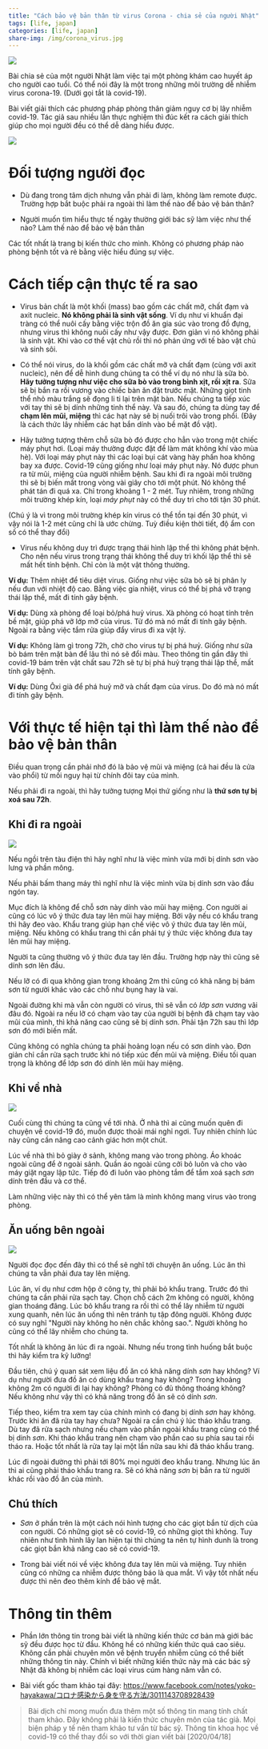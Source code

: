 ```yaml
---
title: "Cách bảo vệ bản thân từ virus Corona - chia sẻ của người Nhật"
tags: [life, japan]
categories: [life, japan]
share-img: /img/corona_virus.jpg
---
```


![](/img/corona_virus.jpg)

Bài chia sẻ của một người Nhật làm việc tại một phòng khám cao huyết áp cho người cao tuổi. Có thể nói đây là một trong những môi trường dễ nhiễm virus corona-19. (Dưới gọi tắt là covid-19).

Bài viết giải thích các phương pháp phòng thân giảm nguy cơ bị lây nhiễm covid-19. Tác giả sau nhiều lần thực nghiệm thì đúc kết ra cách giải thích giúp cho mọi người đều có thể dễ dàng hiểu được.

![](/img/corona_virus_fb.png)

# Đối tượng người đọc

* Dù đang trong tâm dịch nhưng vẫn phải đi làm, không làm remote được. Trường hợp bắt buộc phải ra ngoài thì làm thế nào để bảo vệ bản thân?

* Người muốn tìm hiểu thực tế ngày thường giới bác sỹ làm việc như thế nào? Làm thế nào để bảo vệ bản thân

Các tốt nhất là trang bị kiến thức cho mình. Không có phương pháp nào phòng bệnh tốt và rẻ bằng việc hiểu đúng sự việc.

# Cách tiếp cận thực tế ra sao

* Virus bản chất là một khối (mass) bao gồm các chất mỡ, chất đạm và axit nucleic. **Nó không phải là sinh vật sống**. Ví dụ như vi khuẩn đại tràng có thể nuôi cấy bằng việc trộn đồ ăn gia súc vào trong đồ đựng, nhưng virus thì không nuôi cấy như vậy được. Đơn giản vì nó không phải là sinh vật. Khi vào cơ thể vật chủ rồi thì nó phản ứng với tế bào vật chủ và sinh sôi.

* Có thể nói virus, do là khối gồm các chất mỡ và chất đạm (cùng với axit nucleic), nên để dễ hình dung chúng ta có thể ví dụ nó như là sữa bò. **Hãy tưởng tượng như việc cho sữa bò vào trong bình xịt, rồi xịt ra**. Sữa sẽ bị bắn ra rồi vương vào chiếc bàn ăn đặt trước mặt. Những giọt tinh thể nhỏ màu trắng sẽ đọng li ti lại trên mặt bàn. Nếu chúng ta tiếp xúc với tay thì sẽ bị dính những tinh thể này. Và sau đó, chúng ta dùng tay để **chạm lên mũi, miệng** thì các hạt này sẽ bị nuối trôi vào trong phổi. (Đây là cách thức lây nhiễm các hạt bắn dính vào bề mặt đồ vật).

* Hãy tưởng tượng thêm chỗ sữa bò đó được cho hẳn vào trong một chiếc máy phụt hơi. (Loại máy thường được đặt để làm mát không khí vào mùa hè). Với loại máy phụt này thì các loại bụi cát vàng hày phấn hoa không bay xa được. Covid-19 cũng giống như loại máy phụt này. Nó được phun ra từ mũi, miệng của người nhiễm bệnh. Sau khi đi ra ngoài môi trường thì sẽ bị biến mất trong vòng vài giây cho tới một phút. Nó không thể phát tán đi quá xa. Chỉ trong khoảng 1 - 2 mét. Tuy nhiêm, trong những môi trường khép kín, loại *máy phụt* này có thể duy trì cho tới tận 30 phút.

(Chú ý là vì trong môi trường khép kín virus có thể tồn tại đến 30 phút, vì vậy nói là 1-2 mét cũng chỉ là ước chừng. Tuỳ điều kiện thời tiết, độ ẩm con số có thể thay đổi)

* Virus nếu không duy trì được trạng thái hình lập thể thì không phát bệnh. Cho nên nếu virus trong trạng thái không thể duy trì khối lập thể thì sẽ mất hết tính bệnh. Chỉ còn là một vật thông thường.

**Ví dụ:** Thêm nhiệt để tiêu diệt virus. Giống như việc sữa bò sẽ bị phân ly nếu đun với nhiệt độ cao. Bằng việc gia nhiệt, virus có thể bị phá vỡ trạng thái lập thể, mất đi tính gây bệnh.

**Ví dụ:** Dùng xà phòng để loại bỏ/phá huỷ virus. Xà phòng có hoạt tính trên bề mặt, giúp phá vỡ lớp mỡ của virus. Từ đó mà nó mất đi tính gây bệnh. Ngoài ra bằng việc tắm rửa giúp đẩy virus đi xa vật lý.

**Ví dụ:** Không làm gì trong 72h, chờ cho virus tự bị phá huỷ. Giống như sữa bò bám trên mặt bàn để lâu thì nó sẽ đổi màu. Theo thông tin gần đây thì covid-19 bám trên vật chất sau 72h sẽ tự bị phá huỷ trạng thái lập thể, mất tính gây bệnh.

**Ví dụ:** Dùng Ôxi già để phá huỷ mỡ và chất đạm của virus. Do đó mà nó mất đi tính gây bệnh.

# Với thực tế hiện tại thì làm thế nào để bảo vệ bản thân

Điều quan trọng cần phải nhớ đó là bảo vệ mũi và miệng (cả hai đều là cửa vào phổi) từ mối nguy hại từ chính đôi tay của mình.

Nếu phải đi ra ngoài, thì hãy tưởng tượng Mọi thứ giống như là **thứ sơn tự bị xoá sau 72h**.

## Khi đi ra ngoài

![](/img/train_japan.jpg)

Nếu ngồi trên tàu điện thì hãy nghĩ như là việc mình vừa mới bị dính sơn vào lưng và phần mông.

Nếu phải bấm thang máy thì nghĩ như là việc mình vừa bị dính sơn vào đầu ngón tay.

Mục đích là không để chỗ sơn này dính vào mũi hay miệng. Con người ai cũng có lúc vô ý thức đưa tay lên mũi hay miệng. Bởi vậy nếu có khẩu trang thì hãy đeo vào. Khẩu trang giúp hạn chế việc vô ý thức đưa tay lên mũi, miệng. Nếu không có khẩu trang thì cần phải tự ý thức việc không đưa tay lên mũi hay miệng.

Người ta cũng thường vô ý thức đưa tay lên đầu. Trường hợp này thì cũng sẽ dính sơn lên đầu.

Nếu lỡ có đi qua không gian trong khoảng 2m thì cũng có khả năng bị bám sơn từ người khác vào các chỗ như bụng hay là vai.

Ngoài đường khi mà vẫn còn người có virus, thì sẽ vẫn có *lớp sơn* vương vãi đâu đó. Ngoài ra nếu lỡ có chạm vào tay của người bị bệnh đã chạm tay vào mũi của mình, thì khả năng cao cũng sẽ bị dính sơn. Phải tận 72h sau thì lớp sơn đó mới biến mất.

Cũng không có nghĩa chúng ta phải hoảng loạn nếu có sơn dính vào. Đơn giản chỉ cần rửa sạch trước khi nó tiếp xúc đến mũi và miệng. Điều tối quan trọng là không để lớp sơn đó dính lên mũi hay miệng.

## Khi về nhà

![](/img/house.jpg)

Cuối cùng thì chúng ta cũng về tới nhà. Ở nhà thì ai cũng muốn quên đi chuyện về covid-19 đó, muốn được thoải mái nghỉ ngơi. Tuy nhiên chính lúc này cũng cần nâng cao cảnh giác hơn một chút.

Lúc về nhà thì bỏ giày ở sảnh, không mang vào trong phòng. Áo khoác ngoài cũng để ở ngoài sảnh. Quần áo ngoài cũng cởi bỏ luôn và cho vào máy giặt ngay lập tức. Tiếp đó đi luôn vào phòng tắm để tắm xoá sạch *sơn* dính trên đầu và cơ thể.

Làm những việc này thì có thể yên tâm là mình không mang virus vào trong phòng.

## Ăn uống bên ngoài

![](/img/bento.jpg)

Người đọc đọc đến đây thì có thể sẽ nghĩ tới chuyện ăn uống. Lúc ăn thì chúng ta vẫn phải đưa tay lên miệng.

Lúc ăn, ví dụ như cơm hộp ở công ty, thì phải bỏ khẩu trang. Trước đó thì chúng ta cần phải rửa sạch tay. Chọn chỗ cách 2m không có người, không gian thoáng đãng. Lúc bỏ khẩu trang ra rồi thì có thể lây nhiễm từ người xung quanh, nên lúc ăn uống thì nên tránh tụ tập đông người. Không được có suy nghĩ "Người này không ho nên chắc không sao.". Người không ho cũng có thể lây nhiễm cho chúng ta.

Tốt nhất là không ăn lúc đi ra ngoài. Nhưng nếu trong tình huống bắt buộc thì hãy kiểm tra kỹ lưỡng!

Đầu tiên, chú ý quan sát xem liệu đồ ăn có khả năng dính *sơn* hay không? Ví dụ như người đưa đồ ăn có dùng khẩu trang hay không? Trong khoảng không 2m có người đi lại hay không? Phòng có đủ thông thoáng không? Nếu không như vậy thì có khả năng trong đồ ăn sẽ có dính *sơn*.

Tiếp theo, kiểm tra xem tay của chính mình có đang bị dính *sơn* hay không. Trước khi ăn đã rửa tay hay chưa? Ngoài ra cần chú ý lúc tháo khẩu trang. Dù tay đã rửa sạch nhưng nếu chạm vào phần ngoài khẩu trang cũng có thể bị dinh *sơn*. Khi tháo khẩu trang nên chạm vào phần cao su phía sau tai rồi tháo ra. Hoặc tốt nhất là rửa tay lại một lần nữa sau khi đã tháo khẩu trang.

Lúc đi ngoài đường thì phải tới 80% mọi người đeo khẩu trang. Nhưng lúc ăn thì ai cũng phải tháo khẩu trang ra. Sẽ có khả năng *sơn* bị bắn ra từ người khác rồi vào đồ ăn của mình.

## Chú thích

* *Sơn* ở phần trên là một cách nói hình tượng cho các giọt bắn từ dịch của con người. Có những giọt sẽ có covid-19, có những giọt thì không. Tuy nhiên như tình hình lây lan hiện tại thì chúng ta nên tự hình dunh là trong các giọt bắn khả năng cao sẽ có covid-19.

* Trong bài viết nói về việc không đưa tay lên mũi và miệng. Tuy nhiên cũng có những ca nhiễm được thông báo là qua mắt. Vì vậy tốt nhất nếu được thì nên đeo thêm kính để bảo vệ mắt.

# Thông tin thêm

* Phần lớn thông tin trong bài viết là những kiến thức cơ bản mà giới bác sỹ đều được học từ đầu. Không hề có những kiến thức quá cao siêu. Không cần phải chuyên môn về bệnh truyền nhiễm cũng có thể biết những thông tin này. Chính vì biết những kiến thức này mà các bác sỹ Nhật đã không bị nhiễm các loại virus cúm hàng năm vẫn có.

* Bài viết gốc tham khảo tại đây: https://www.facebook.com/notes/yoko-hayakawa/コロナ感染から身を守る方法/3011143708928439

> Bài dịch chỉ mong muốn đưa thêm một số thông tin mang tính chất tham khảo. Đây không phải là kiến thức chuyên môn của tác giả. Mọi biện pháp y tế nên tham khảo tư vấn từ bác sỹ. Thông tin khoa học về covid-19 có thể thay đổi so với thời gian viết bài [2020/04/18]
